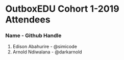 # OutboxEDU Cohort 1-2019 Attendees
### Name - Github Handle

1. Edison Abahurire - @simicode
2. Arnold Ndiwalana - @darkarnold
